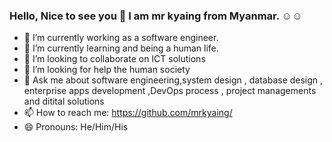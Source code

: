 ### Hello, Nice to see you 👋 I am mr kyaing from Myanmar. ☺️☺️

- 🔭 I’m currently working as a software engineer.
- 🌱 I’m currently learning and being a human life.
- 👯 I’m looking to collaborate on ICT solutions
- 🤔 I’m looking for help the human society 
- 💬 Ask me about software engineering,system design , database design , enterprise apps development ,DevOps process , project managements and ditital solutions
- 📫 How to reach me: https://github.com/mrkyaing/
- 😄 Pronouns: He/Him/His

